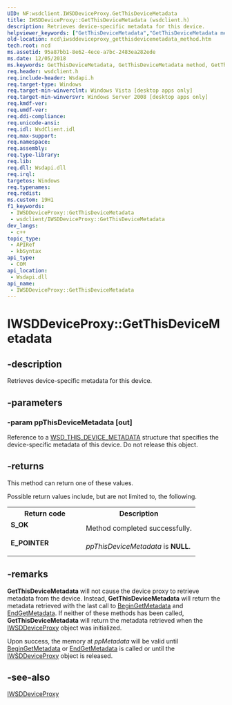 ```yaml
---
UID: NF:wsdclient.IWSDDeviceProxy.GetThisDeviceMetadata
title: IWSDDeviceProxy::GetThisDeviceMetadata (wsdclient.h)
description: Retrieves device-specific metadata for this device.
helpviewer_keywords: ["GetThisDeviceMetadata","GetThisDeviceMetadata method","GetThisDeviceMetadata method","IWSDDeviceProxy interface","IWSDDeviceProxy interface","GetThisDeviceMetadata method","IWSDDeviceProxy.GetThisDeviceMetadata","IWSDDeviceProxy::GetThisDeviceMetadata","ncd.iwsddeviceproxy_getthisdevicemetadata_method","wsdclient/IWSDDeviceProxy::GetThisDeviceMetadata"]
old-location: ncd\iwsddeviceproxy_getthisdevicemetadata_method.htm
tech.root: ncd
ms.assetid: 95a87bb1-8e62-4ece-a7bc-2483ea282ede
ms.date: 12/05/2018
ms.keywords: GetThisDeviceMetadata, GetThisDeviceMetadata method, GetThisDeviceMetadata method,IWSDDeviceProxy interface, IWSDDeviceProxy interface,GetThisDeviceMetadata method, IWSDDeviceProxy.GetThisDeviceMetadata, IWSDDeviceProxy::GetThisDeviceMetadata, ncd.iwsddeviceproxy_getthisdevicemetadata_method, wsdclient/IWSDDeviceProxy::GetThisDeviceMetadata
req.header: wsdclient.h
req.include-header: Wsdapi.h
req.target-type: Windows
req.target-min-winverclnt: Windows Vista [desktop apps only]
req.target-min-winversvr: Windows Server 2008 [desktop apps only]
req.kmdf-ver: 
req.umdf-ver: 
req.ddi-compliance: 
req.unicode-ansi: 
req.idl: WsdClient.idl
req.max-support: 
req.namespace: 
req.assembly: 
req.type-library: 
req.lib: 
req.dll: Wsdapi.dll
req.irql: 
targetos: Windows
req.typenames: 
req.redist: 
ms.custom: 19H1
f1_keywords:
 - IWSDDeviceProxy::GetThisDeviceMetadata
 - wsdclient/IWSDDeviceProxy::GetThisDeviceMetadata
dev_langs:
 - c++
topic_type:
 - APIRef
 - kbSyntax
api_type:
 - COM
api_location:
 - Wsdapi.dll
api_name:
 - IWSDDeviceProxy::GetThisDeviceMetadata
---
```


# IWSDDeviceProxy::GetThisDeviceMetadata


## -description

Retrieves device-specific metadata for this device.

## -parameters

### -param ppThisDeviceMetadata [out]

Reference to a <a href="/windows/desktop/api/wsdtypes/ns-wsdtypes-wsd_this_device_metadata">WSD_THIS_DEVICE_METADATA</a> structure that specifies the device-specific metadata of this device. 
Do not release this object.

## -returns

This method can return one of these values.


Possible return values include, but are not limited to, the following.



<table>
<tr>
<th>Return code</th>
<th>Description</th>
</tr>
<tr>
<td width="40%">
<dl>
<dt><b>S_OK</b></dt>
</dl>
</td>
<td width="60%">
Method completed successfully.

</td>
</tr>
<tr>
<td width="40%">
<dl>
<dt><b>E_POINTER</b></dt>
</dl>
</td>
<td width="60%">
<i>ppThisDeviceMetadata</i> is <b>NULL</b>.

</td>
</tr>
</table>

## -remarks

<b>GetThisDeviceMetadata</b> will not cause the device proxy to retrieve metadata from the device.  Instead, <b>GetThisDeviceMetadata</b> will return the metadata retrieved with the last call to <a href="/windows/desktop/api/wsdclient/nf-wsdclient-iwsddeviceproxy-begingetmetadata">BeginGetMetadata</a> and <a href="/windows/desktop/api/wsdclient/nf-wsdclient-iwsddeviceproxy-endgetmetadata">EndGetMetadata</a>.  If neither of these methods has been called, <b>GetThisDeviceMetadata</b> will return the metadata retrieved when the <a href="/windows/desktop/api/wsdclient/nn-wsdclient-iwsddeviceproxy">IWSDDeviceProxy</a> object was initialized.

Upon success, the memory at <i>ppMetadata</i> will be valid until <a href="/windows/desktop/api/wsdclient/nf-wsdclient-iwsddeviceproxy-begingetmetadata">BeginGetMetadata</a> or <a href="/windows/desktop/api/wsdclient/nf-wsdclient-iwsddeviceproxy-endgetmetadata">EndGetMetadata</a> is called or until the <a href="/windows/desktop/api/wsdclient/nn-wsdclient-iwsddeviceproxy">IWSDDeviceProxy</a> object is released.

## -see-also

<a href="/windows/desktop/api/wsdclient/nn-wsdclient-iwsddeviceproxy">IWSDDeviceProxy</a>

